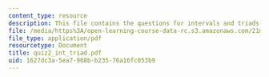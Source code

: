 ```yaml
---
content_type: resource
description: This file contains the questions for intervals and triads.
file: /media/https%3A/open-learning-course-data-rc.s3.amazonaws.com/21m-301-harmony-and-counterpoint-i-spring-2005/1627dc3a5ea7968bb23576a16fc053b9_quiz2_int_triad.pdf
file_type: application/pdf
resourcetype: Document
title: quiz2_int_triad.pdf
uid: 1627dc3a-5ea7-968b-b235-76a16fc053b9
---
```

